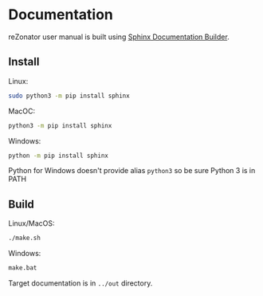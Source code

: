 # Documentation

reZonator user manual is built using [Sphinx Documentation Builder](http://www.sphinx-doc.org).

## Install

Linux:
```bash
sudo python3 -m pip install sphinx
```

MacOC:
```bash
python3 -m pip install sphinx
```

Windows:
```bash
python -m pip install sphinx
```
Python for Windows doesn't provide alias `python3` so be sure Python 3 is in PATH

## Build

Linux/MacOS:

```bash
./make.sh
```

Windows:

```bash
make.bat
```

Target documentation is in `../out` directory.
